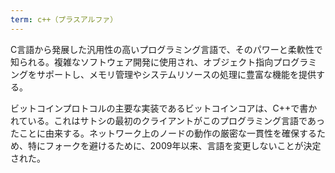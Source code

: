 ```yaml
---
term: c++（プラスアルファ）
---
```

C言語から発展した汎用性の高いプログラミング言語で、そのパワーと柔軟性で知られる。複雑なソフトウェア開発に使用され、オブジェクト指向プログラミングをサポートし、メモリ管理やシステムリソースの処理に豊富な機能を提供する。

ビットコインプロトコルの主要な実装であるビットコインコアは、C++で書かれている。これはサトシの最初のクライアントがこのプログラミング言語であったことに由来する。ネットワーク上のノードの動作の厳密な一貫性を確保するため、特にフォークを避けるために、2009年以来、言語を変更しないことが決定された。